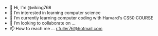 - 👋 Hi, I’m @viking768
- 👀 I’m interested in learning computer science 
- 🌱 I’m currently learning computer coding with Harvard's CS50 COURSE
- 💞️ I’m looking to collaborate on ...
- 📫 How to reach me ... r.fuller76@hotmail.com

<!---
viking768/viking768 is a ✨ special ✨ repository because its `README.md` (this file) appears on your GitHub profile.
You can click the Preview link to take a look at your changes.
--->
